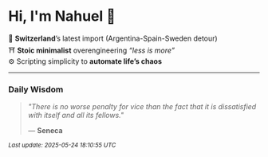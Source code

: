 # Hi, I'm Nahuel :tiger:

📍 **Switzerland**’s latest import (Argentina-Spain-Sweden detour)  
⛩️ **Stoic minimalist** overengineering *“less is more”*  
⚙️ Scripting simplicity to **automate life’s chaos**

---

### Daily Wisdom
> _"There is no worse penalty for vice than the fact that it is dissatisfied with itself and all its fellows."_  
>
> — **Seneca**

<sub>*Last update: 2025-05-24 18:10:55 UTC*</sub>

